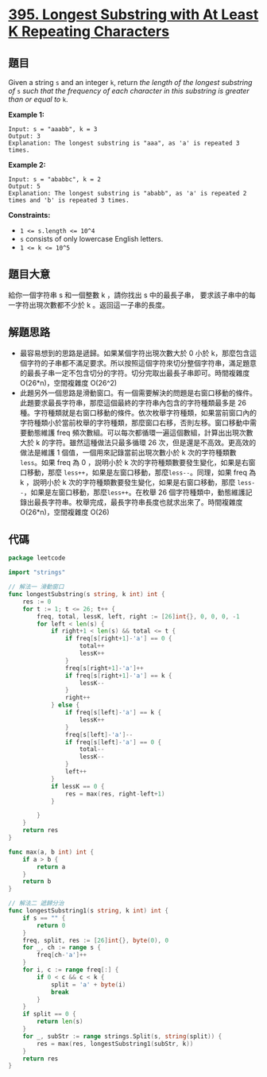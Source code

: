 # [395. Longest Substring with At Least K Repeating Characters](https://leetcode.com/problems/longest-substring-with-at-least-k-repeating-characters/)


## 題目

Given a string `s` and an integer `k`, return *the length of the longest substring of* `s` *such that the frequency of each character in this substring is greater than or equal to* `k`.

**Example 1:**

```
Input: s = "aaabb", k = 3
Output: 3
Explanation: The longest substring is "aaa", as 'a' is repeated 3 times.
```

**Example 2:**

```
Input: s = "ababbc", k = 2
Output: 5
Explanation: The longest substring is "ababb", as 'a' is repeated 2 times and 'b' is repeated 3 times.
```

**Constraints:**

- `1 <= s.length <= 10^4`
- `s` consists of only lowercase English letters.
- `1 <= k <= 10^5`

## 題目大意

給你一個字符串 s 和一個整數 k ，請你找出 s 中的最長子串， 要求該子串中的每一字符出現次數都不少於 k 。返回這一子串的長度。

## 解題思路

- 最容易想到的思路是遞歸。如果某個字符出現次數大於 0 小於 k，那麼包含這個字符的子串都不滿足要求。所以按照這個字符來切分整個字符串，滿足題意的最長子串一定不包含切分的字符。切分完取出最長子串即可。時間複雜度 O(26*n)，空間複雜度 O(26^2)
- 此題另外一個思路是滑動窗口。有一個需要解決的問題是右窗口移動的條件。此題要求最長字符串，那麼這個最終的字符串內包含的字符種類最多是 26 種。字符種類就是右窗口移動的條件。依次枚舉字符種類，如果當前窗口內的字符種類小於當前枚舉的字符種類，那麼窗口右移，否則左移。窗口移動中需要動態維護 freq 頻次數組。可以每次都循環一遍這個數組，計算出出現次數大於 k 的字符。雖然這種做法只最多循環 26 次，但是還是不高效。更高效的做法是維護 1 個值，一個用來記錄當前出現次數小於 k 次的字符種類數 `less`。如果 freq 為 0 ，説明小於 k 次的字符種類數要發生變化，如果是右窗口移動，那麼 `less++`，如果是左窗口移動，那麼`less--`。同理，如果 freq 為 k ，説明小於 k 次的字符種類數要發生變化，如果是右窗口移動，那麼 `less--`，如果是左窗口移動，那麼`less++`。在枚舉 26 個字符種類中，動態維護記錄出最長字符串。枚舉完成，最長字符串長度也就求出來了。時間複雜度 O(26*n)，空間複雜度 O(26)

## 代碼

```go
package leetcode

import "strings"

// 解法一 滑動窗口
func longestSubstring(s string, k int) int {
	res := 0
	for t := 1; t <= 26; t++ {
		freq, total, lessK, left, right := [26]int{}, 0, 0, 0, -1
		for left < len(s) {
			if right+1 < len(s) && total <= t {
				if freq[s[right+1]-'a'] == 0 {
					total++
					lessK++
				}
				freq[s[right+1]-'a']++
				if freq[s[right+1]-'a'] == k {
					lessK--
				}
				right++
			} else {
				if freq[s[left]-'a'] == k {
					lessK++
				}
				freq[s[left]-'a']--
				if freq[s[left]-'a'] == 0 {
					total--
					lessK--
				}
				left++
			}
			if lessK == 0 {
				res = max(res, right-left+1)
			}

		}
	}
	return res
}

func max(a, b int) int {
	if a > b {
		return a
	}
	return b
}

// 解法二 遞歸分治
func longestSubstring1(s string, k int) int {
	if s == "" {
		return 0
	}
	freq, split, res := [26]int{}, byte(0), 0
	for _, ch := range s {
		freq[ch-'a']++
	}
	for i, c := range freq[:] {
		if 0 < c && c < k {
			split = 'a' + byte(i)
			break
		}
	}
	if split == 0 {
		return len(s)
	}
	for _, subStr := range strings.Split(s, string(split)) {
		res = max(res, longestSubstring1(subStr, k))
	}
	return res
}
```